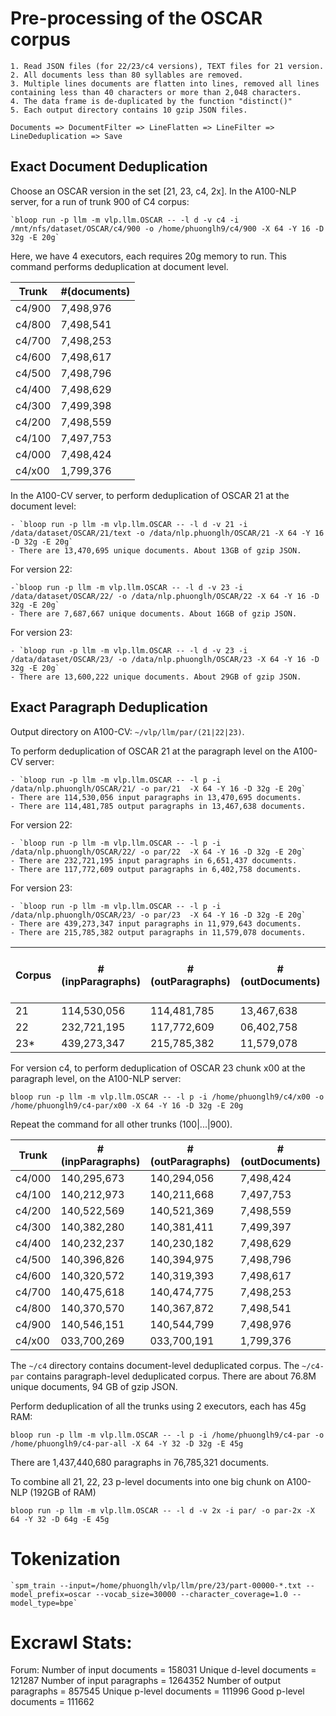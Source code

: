 # Pre-processing of the OSCAR corpus

    1. Read JSON files (for 22/23/c4 versions), TEXT files for 21 version.
    2. All documents less than 80 syllables are removed.
    3. Multiple lines documents are flatten into lines, removed all lines containing less than 40 characters or more than 2,048 characters.
    4. The data frame is de-duplicated by the function "distinct()"  
    5. Each output directory contains 10 gzip JSON files.

    Documents => DocumentFilter => LineFlatten => LineFilter => LineDeduplication => Save

## Exact Document Deduplication

Choose an OSCAR version in the set [21, 23, c4, 2x]. In the A100-NLP server, for a run of trunk 900 of C4 corpus:

    `bloop run -p llm -m vlp.llm.OSCAR -- -l d -v c4 -i /mnt/nfs/dataset/OSCAR/c4/900 -o /home/phuonglh9/c4/900 -X 64 -Y 16 -D 32g -E 20g`

Here, we have 4 executors, each requires 20g memory to run. This command performs deduplication at document level. 

| Trunk  | #(documents) |
|--------|--------------|
| c4/900 | 7,498,976    |
| c4/800 | 7,498,541    | 
| c4/700 | 7,498,253    | 
| c4/600 | 7,498,617    |
| c4/500 | 7,498,796    |
| c4/400 | 7,498,629    |
| c4/300 | 7,499,398    |
| c4/200 | 7,498,559    |
| c4/100 | 7,497,753    |
| c4/000 | 7,498,424    |
| c4/x00 | 1,799,376    |

In the A100-CV server, to perform deduplication of OSCAR 21 at the document level:    

    - `bloop run -p llm -m vlp.llm.OSCAR -- -l d -v 21 -i /data/dataset/OSCAR/21/text -o /data/nlp.phuonglh/OSCAR/21 -X 64 -Y 16 -D 32g -E 20g`
    - There are 13,470,695 unique documents. About 13GB of gzip JSON.

For version 22:

    -`bloop run -p llm -m vlp.llm.OSCAR -- -l d -v 23 -i /data/dataset/OSCAR/22/ -o /data/nlp.phuonglh/OSCAR/22 -X 64 -Y 16 -D 32g -E 20g`
    - There are 7,687,667 unique documents. About 16GB of gzip JSON.

For version 23:

    - `bloop run -p llm -m vlp.llm.OSCAR -- -l d -v 23 -i /data/dataset/OSCAR/23/ -o /data/nlp.phuonglh/OSCAR/23 -X 64 -Y 16 -D 32g -E 20g`
    - There are 13,600,222 unique documents. About 29GB of gzip JSON.

## Exact Paragraph Deduplication

Output directory on A100-CV: `~/vlp/llm/par/(21|22|23)`.

To perform deduplication of OSCAR 21 at the paragraph level on the A100-CV server:

    - `bloop run -p llm -m vlp.llm.OSCAR -- -l p -i /data/nlp.phuonglh/OSCAR/21/ -o par/21  -X 64 -Y 16 -D 32g -E 20g`
    - There are 114,530,056 input paragraphs in 13,470,695 documents. 
    - There are 114,481,785 output paragraphs in 13,467,638 documents.

For version 22:

    - `bloop run -p llm -m vlp.llm.OSCAR -- -l p -i /data/nlp.phuonglh/OSCAR/22/ -o par/22  -X 64 -Y 16 -D 32g -E 20g`
    - There are 232,721,195 input paragraphs in 6,651,437 documents.
    - There are 117,772,609 output paragraphs in 6,402,758 documents.

For version 23: 

    - `bloop run -p llm -m vlp.llm.OSCAR -- -l p -i /data/nlp.phuonglh/OSCAR/23/ -o par/23  -X 64 -Y 16 -D 32g -E 20g`
    - There are 439,273,347 input paragraphs in 11,979,643 documents.
    - There are 215,785,382 output paragraphs in 11,579,078 documents.


| Corpus | #(inpParagraphs) | #(outParagraphs) | #(outDocuments) | Size (GB gzip json) |
|--------|------------------|------------------|-----------------|---------------------| 
| 21     | 114,530,056      | 114,481,785      | 13,467,638      | 13.0                |
| 22     | 232,721,195      | 117,772,609      | 06,402,758      | 09.8                |           
| 23*    | 439,273,347      | 215,785,382      | 11,579,078      | 18.0                |


For version c4, to perform deduplication of OSCAR 23 chunk x00 at the paragraph level, on the A100-NLP server:

`bloop run -p llm -m vlp.llm.OSCAR -- -l p -i /home/phuonglh9/c4/x00 -o /home/phuonglh9/c4-par/x00 -X 64 -Y 16 -D 32g -E 20g`

Repeat the command for all other trunks (100|...|900).

| Trunk  | #(inpParagraphs) | #(outParagraphs) | #(outDocuments) |
|--------|------------------|------------------|-----------------| 
| c4/000 | 140,295,673      | 140,294,056      | 7,498,424       |
| c4/100 | 140,212,973      | 140,211,668      | 7,497,753       |
| c4/200 | 140,522,569      | 140,521,369      | 7,498,559       |
| c4/300 | 140,382,280      | 140,381,411      | 7,499,397       |
| c4/400 | 140,232,237      | 140,230,182      | 7,498,629       |
| c4/500 | 140,396,826      | 140,394,975      | 7,498,796       |
| c4/600 | 140,320,572      | 140,319,393      | 7,498,617       |
| c4/700 | 140,475,618      | 140,474,775      | 7,498,253       |
| c4/800 | 140,370,570      | 140,367,872      | 7,498,541       |
| c4/900 | 140,546,151      | 140,544,799      | 7,498,976       |
| c4/x00 | 033,700,269      | 033,700,191      | 1,799,376       |

The `~/c4` directory contains document-level deduplicated corpus. The `~/c4-par` contains paragraph-level deduplicated corpus.
There are about 76.8M unique documents, 94 GB of gzip JSON. 

Perform deduplication of all the trunks using 2 executors, each has 45g RAM:

`bloop run -p llm -m vlp.llm.OSCAR -- -l p -i /home/phuonglh9/c4-par -o /home/phuonglh9/c4-par-all -X 64 -Y 32 -D 32g -E 45g`

There are 1,437,440,680 paragraphs in 76,785,321 documents. 

To combine all 21, 22, 23 p-level documents into one big chunk on A100-NLP (192GB of RAM)

`bloop run -p llm -m vlp.llm.OSCAR -- -l d -v 2x -i par/ -o par-2x -X 64 -Y 32 -D 64g -E 45g`

    
# Tokenization

    `spm_train --input=/home/phuonglh/vlp/llm/pre/23/part-00000-*.txt --model_prefix=oscar --vocab_size=30000 --character_coverage=1.0 --model_type=bpe`

# Excrawl Stats:

Forum:
    Number of input documents = 158031
    Unique d-level documents = 121287
    Number of input paragraphs = 1264352
    Number of output paragraphs = 857545
    Unique p-level documents  = 111996
    Good p-level documents = 111662

